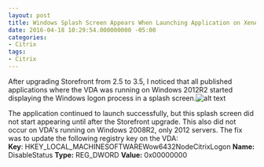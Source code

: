```yaml
---
layout: post
title: Windows Splash Screen Appears When Launching Application on XenApp/XenDesktop 7.6 and Storefront 3.5
date: 2016-04-18 10:29:54.000000000 -05:00
categories:
- Citrix
tags:
- Citrix
---
```

After upgrading Storefront from 2.5 to 3.5, I noticed that all published applications where the VDA was running on Windows 2012R2 started displaying the Windows logon process in a splash screen.![alt text](http://assets.afinn.net/win2012r2_splashscreen.png "win2012r2_splashscreen")



The application continued to launch successfully, but this splash screen did not start appearing until after the Storefront upgrade. This also did not occur on VDA's running on Windows 2008R2, only 2012 servers. The fix was to update the following registry key on the VDA:
**Key**: HKEY_LOCAL_MACHINESOFTWAREWow6432NodeCitrixLogon
**Name:** DisableStatus
**Type:** REG_DWORD
**Value:** 0x00000000